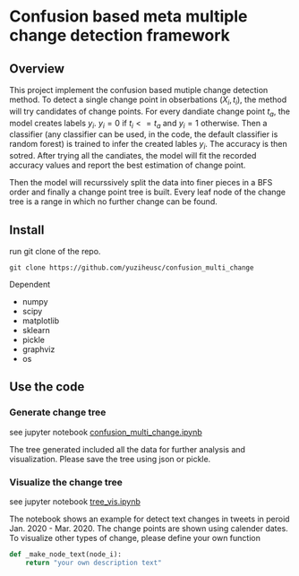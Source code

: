 # Confusion based meta multiple change detection framework

## Overview

This project implement the confusion based mutiple change detection method. To detect a single change point in obserbations $(X_i, t_i)$, the method will  try candidates of change points. For every dandiate change point $t_a$, the model creates labels $y_i$. $y_i = 0$ if $t_i <= t_a$ and $y_i = 1$ otherwise. Then a classifier (any classifier can be used, in the code, the default classifier is random forest) is trained to infer the created lables $y_i$. The accuracy is then sotred. After trying all the candiates, the model will fit the recorded accuracy values and report the best estimation of change point. 

Then the model will recurssively split the data into finer pieces in a BFS order and finally a change point tree is built. Every leaf node of the change tree is a range in which no further change can be found.

## Install

run git clone of the repo.

```
git clone https://github.com/yuziheusc/confusion_multi_change
```

Dependent

* numpy
* scipy
* matplotlib
* sklearn
* pickle
* graphviz
* os

## Use the code

### Generate change tree

see jupyter notebook [confusion_multi_change.ipynb](./confusion_multi_change.ipynb)

The tree generated included all the data for further analysis and visualization. Please save the tree using json or pickle.

### Visualize the change tree

see jupyter notebook [tree_vis.ipynb](./tree_vis.ipynb)

The notebook shows an example for detect text changes in tweets in peroid Jan. 2020 - Mar. 2020. The change points are shown using calender dates. To visualize other types of change, please define your own function
```python
def _make_node_text(node_i):
    return "your own description text"
```